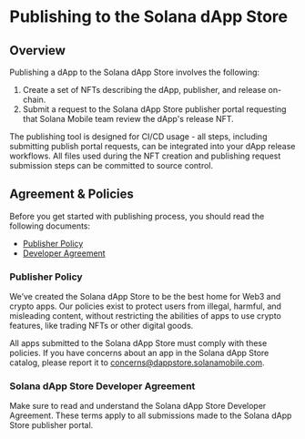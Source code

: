 
# Publishing to the Solana dApp Store

## Overview

Publishing a dApp to the Solana dApp Store involves the following:

1. Create a set of NFTs describing the dApp, publisher, and release on-chain.
1. Submit a request to the Solana dApp Store publisher portal requesting that Solana Mobile team review the dApp's release NFT.

The publishing tool is designed for CI/CD usage - all steps, including submitting publish portal requests, can be integrated into your dApp release workflows. All files used during the NFT creation and publishing request submission steps can be committed to source control.

## Agreement & Policies

Before you get started with publishing process, you should read the following documents:

- [Publisher Policy](policy)
- [Developer Agreement](agreement)

### Publisher Policy

We’ve created the Solana dApp Store to be the best home for Web3 and crypto apps. Our policies exist to protect users from illegal, harmful, and misleading content, without restricting the abilities of apps to use crypto features, like trading NFTs or other digital goods.

All apps submitted to the Solana dApp Store must comply with these policies. If you have concerns about an app in the Solana dApp Store catalog, please report it to concerns@dappstore.solanamobile.com.

### Solana dApp Store Developer Agreement

Make sure to read and understand the Solana dApp Store Developer Agreement. These terms apply to all submissions made to the Solana dApp Store publisher portal.
